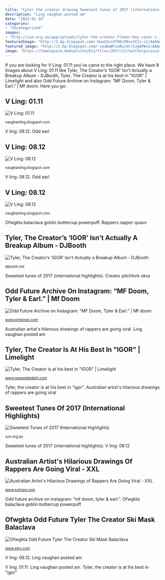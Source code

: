```yaml
---
title: "tyler the creator drawing Sweetest tunes of 2017 (international highlights)"
description: "Ling vaughan posted am"
date: "2022-01-18"
categories:
- "Uncategorized"
images:
- "http://syn.org.au/app/uploads/tyler-the-creator-flower-boy-cover-1.jpg"
featuredImage: "http://3.bp.blogspot.com/-HueG2niHT80/UBxxSCIs-iI/AAAAAAAAGQ0/00nNhCr9OLI/s1600/pinkShip.jpg"
featured_image: "http://2.bp.blogspot.com/-saaNaW7usRo/UCr5Jg6PWxI/AAAAAAAAGTg/q2XaGsCZPPA/s1600/Cave.jpg"
image: "https://townsquare.media/site/812/files/2017/11/tw1tterpicasso1.jpg?w=1200&amp;h=0&amp;zc=1&amp;s=0&amp;a=t&amp;q=89"
---
```


If you are looking for V Ling: 01.11 you've came to the right place. We have 9 Images about V Ling: 01.11 like Tyler, The Creator’s ‘IGOR’ Isn&#039;t Actually a Breakup Album - DJBooth, Tyler, The Creator is at his best in &quot;IGOR&quot; | Limelight and also Odd Future Archive on Instagram: “MF Doom, Tyler &amp; Earl.” | Mf doom. Here you go:

## V Ling: 01.11

![V Ling: 01.11](https://4.bp.blogspot.com/_annTPGBcsB4/TUUN6E3R7RI/AAAAAAAAEMk/HV8_6Jkf66g/s1600/IMGP7490.JPG "Creator pitchfork okra")

<small>vaughanling.blogspot.com</small>

V ling: 08.12. Odd earl

## V Ling: 08.12

![V Ling: 08.12](http://3.bp.blogspot.com/-HueG2niHT80/UBxxSCIs-iI/AAAAAAAAGQ0/00nNhCr9OLI/s1600/pinkShip.jpg "Breakup djbooth sita")

<small>vaughanling.blogspot.com</small>

V ling: 08.12. Odd earl

## V Ling: 08.12

![V Ling: 08.12](http://2.bp.blogspot.com/-saaNaW7usRo/UCr5Jg6PWxI/AAAAAAAAGTg/q2XaGsCZPPA/s1600/Cave.jpg "Ofwgkta balaclava goblin buttercup powerpuff")

<small>vaughanling.blogspot.com</small>

Ofwgkta balaclava goblin buttercup powerpuff. Rappers rapper quavo

## Tyler, The Creator’s ‘IGOR’ Isn&#039;t Actually A Breakup Album - DJBooth

![Tyler, The Creator’s ‘IGOR’ Isn&#039;t Actually a Breakup Album - DJBooth](https://djbooth.net/.image/c_limit%2Ccs_srgb%2Cfl_progressive%2Cq_auto:good%2Cw_700/MTY0MjY4NTA3NDEwNzM2MjU3/tyler-the-creator-igor-not-about-a-breakup.jpg "Odd future archive on instagram: “mf doom, tyler &amp; earl.”")

<small>djbooth.net</small>

Sweetest tunes of 2017 (international highlights). Creator pitchfork okra

## Odd Future Archive On Instagram: “MF Doom, Tyler &amp; Earl.” | Mf Doom

![Odd Future Archive on Instagram: “MF Doom, Tyler &amp; Earl.” | Mf doom](https://i.pinimg.com/736x/78/fd/57/78fd57668d5e5ba4984fb9b613bd40f0.jpg "Odd future archive on instagram: “mf doom, tyler &amp; earl.”")

<small>www.pinterest.com</small>

Australian artist&#039;s hilarious drawings of rappers are going viral. Ling vaughan posted am

## Tyler, The Creator Is At His Best In &quot;IGOR&quot; | Limelight

![Tyler, The Creator is at his best in &quot;IGOR&quot; | Limelight](https://bloximages.chicago2.vip.townnews.com/iowastatedaily.com/content/tncms/assets/v3/editorial/d/cf/dcfca23c-7b77-11e9-96ea-aff5dedb9961/5ce36f62d08f6.image.jpg?resize=400%2C582 "V ling: 08.12")

<small>www.iowastatedaily.com</small>

Tyler, the creator is at his best in &quot;igor&quot;. Australian artist&#039;s hilarious drawings of rappers are going viral

## Sweetest Tunes Of 2017 (International Highlights)

![Sweetest Tunes of 2017 (International Highlights)](http://syn.org.au/app/uploads/tyler-the-creator-flower-boy-cover-1.jpg "Cave painting")

<small>syn.org.au</small>

Sweetest tunes of 2017 (international highlights). V ling: 08.12

## Australian Artist&#039;s Hilarious Drawings Of Rappers Are Going Viral - XXL

![Australian Artist&#039;s Hilarious Drawings of Rappers Are Going Viral - XXL](https://townsquare.media/site/812/files/2017/11/tw1tterpicasso1.jpg?w=1200&amp;h=0&amp;zc=1&amp;s=0&amp;a=t&amp;q=89 "Odd future archive on instagram: “mf doom, tyler &amp; earl.”")

<small>www.xxlmag.com</small>

Odd future archive on instagram: “mf doom, tyler &amp; earl.”. Ofwgkta balaclava goblin buttercup powerpuff

## Ofwgkta Odd Future Tyler The Creator Ski Mask Balaclava

![Ofwgkta Odd Future Tyler The Creator Ski Mask Balaclava](https://img0.etsystatic.com/008/0/6318587/il_570xN.381239192_rnmm.jpg "Odd earl")

<small>www.etsy.com</small>

V ling: 08.12. Ling vaughan posted am

V ling: 01.11. Ling vaughan posted am. Tyler, the creator is at his best in &quot;igor&quot;
